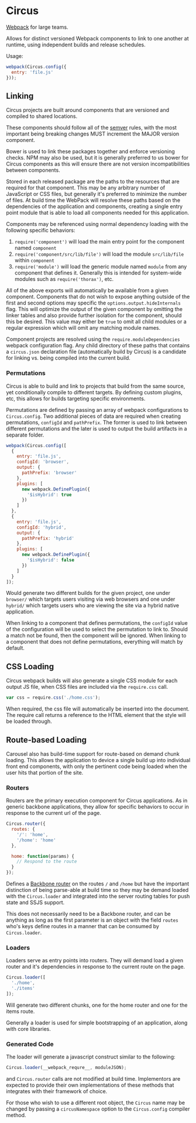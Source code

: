 # Circus

[Webpack](http://webpack.github.io) for large teams.

Allows for distinct versioned Webpack components to link to one another at runtime, using independent builds and release schedules.

Usage:

```javascript
webpack(Circus.config({
  entry: 'file.js'
}));
```

## Linking

Circus projects are built around components that are versioned and compiled to shared locations.

These components should follow all of the [semver](http://semver.org/) rules, with the most important being breaking changes MUST increment the MAJOR version component.

Bower is used to link these packages together and enforce versioning checks. NPM may also be used, but it is generally preferred to us bower for Circus components as this will ensure there are not version incompatibilities between components.

Stored in each released package are the paths to the resources that are required for that component. This may be any arbitrary number of JavaScript or CSS files, but generally it's preferred to minimize the number of files. At build time the WebPack will resolve these paths based on the dependencies of the application and components, creating a single entry point module that is able to load all components needed for this application.

Components may be referenced using normal dependency loading with the following specific behaviors:

1. `require('component')` will load the main entry point for the component named `component`
2. `require('component/src/lib/file')` will load the module `src/lib/file` within `component`
3. `require('module')` will load the generic module named `module` from any component that defines it. Generally this is intended for system-wide modules such as `require('thorax')`, etc.

All of the above exports will automatically be available from a given component. Components that do not wish to expose anything outside of the first and second options may specific the `options.output.hideInternals` flag. This will optimize the output of the given component by omitting the linker tables and also provide further isolation for the component, should this be desired. This value may either be `true` to omit all child modules or a regular expression which will omit any matching module names.

Component projects are resolved using the `require.moduleDependencies` webpack configuration flag. Any child directory of these paths that contains a `circus.json` declaration file (automatically build by Circus) is a candidate for linking vs. being compiled into the current build.


### Permutations

Circus is able to build and link to projects that build from the same source, yet conditionally compile to different targets. By defining custom plugins, etc, this allows for builds targeting specific environments.

Permutations are defined by passing an array of webpack configurations to `Circus.config`. Two additional pieces of data are required when creating permutations, `configId` and `pathPrefix`. The former is used to link between different permutations and the later is used to output the build artifacts in a separate folder.

```javascript
webpack(Circus.config([
  {
    entry: 'file.js',
    configId: 'browser',
    output: {
      pathPrefix: 'browser'
    },
    plugins: [
      new webpack.DefinePlugin({
        '$isHybrid': true
      })
    ]
  },
  {
    entry: 'file.js',
    configId: 'hybrid',
    output: {
      pathPrefix: 'hybrid'
    },
    plugins: [
      new webpack.DefinePlugin({
        '$isHybrid': false
      })
    ]
  }
]);
```

Would generate two different builds for the given project, one under `browser/` which targets users visiting via web browsers and one under `hybrid/` which targets users who are viewing the site via a hybrid native application.

When linking to a component that defines permutations, the `configId` value of the configuration will be used to select the permutation to link to. Should a match not be found, then the component will be ignored. When linking to a component that does not define permutations, everything will match by default.

## CSS Loading

Circus webpack builds will also generate a single CSS module for each output JS file, when CSS files are included via the `require.css` call.

```javascript
var css = require.css('./home.css');
```

When required, the css file will automatically be inserted into the document. The require call returns a reference to the HTML element that the style will be loaded through.


## Route-based Loading

Carousel also has build-time support for route-based on demand chunk loading. This allows the application to device a single build up into individual front end components, with only the pertinent code being loaded when the user hits that portion of the site.

### Routers

Routers are the primary execution component for Circus applications. As in generic backbone applications, they allow for specific behaviors to occur in response to the current url of the page.

```javascript
Circus.router({
  routes: {
    '/': 'home',
    '/home': 'home'
  },

  home: function(params) {
    // Respond to the route
  }
});
```

Defines a [Backbone router][backbone-router] on the routes `/` and `/home` but have the important distinction of being parse-able at build time so they may be demand loaded with the `Circus.loader` and integrated into the server routing tables for push state and SSJS support.

This does not necessarily need to be a Backbone router, and can be anything as long as the first parameter is an object with the field `routes` who's keys define routes in a manner that can be consumed by `Circus.loader`.

### Loaders

Loaders serve as entry points into routers. They will demand load a given router and it's dependencies in response to the current route on the page.

```javascript
Circus.loader([
  './home',
  './items'
]);
```

Will generate two different chunks, one for the home router and one for the items route.

Generally a loader is used for simple bootstrapping of an application, along with core libraries.

### Generated Code

The loader will generate a javascript construct similar to the following:

```javascript
Circus.loader(__webpack_requre__, moduleJSON);
```

and `Circus.router` calls are not modified at build time. Implementors are expected to provide their own implementations of these methods that integrates with their framework of choice.

For those who wish to use a different root object, the `Circus` name may be changed by passing a `circusNamespace` option to the `Circus.config` compiler method.

[backbone-router]: http://backbonejs.org/#Router
